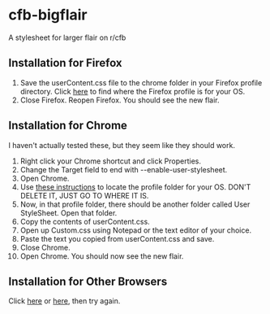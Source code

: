 cfb-bigflair
============

A stylesheet for larger flair on r/cfb

Installation for Firefox
------------------------
1. Save the userContent.css file to the chrome folder in your Firefox
profile directory. Click
[here](https://support.mozilla.org/en-US/kb/profiles-where-firefox-stores-user-data#w_how-do-i-find-my-profile)
to find where the Firefox profile is for your OS.
2. Close Firefox. Reopen Firefox. You should see the new flair.

Installation for Chrome
-----------------------
I haven't actually tested these, but they seem like they should work.

1. Right click your Chrome shortcut and click Properties.
2. Change the Target field to end with --enable-user-stylesheet.
3. Open Chrome.
4. Use [these instructions](https://support.google.com/chrome/bin/answer.py?hl=en&answer=142059) to locate the profile folder for your OS. DON'T DELETE IT, JUST GO TO WHERE IT IS.
5. Now, in that profile folder, there should be another folder called User StyleSheet. Open that folder.
6. Copy the contents of userContent.css.
7. Open up Custom.css using Notepad or the text editor of your choice.
8. Paste the text you copied from userContent.css and save.
9. Close Chrome.
10. Open Chrome. You should now see the new flair.

Installation for Other Browsers
-------------------------------
Click [here](https://www.mozilla.org/en-US/firefox/new/) or
[here](https://www.google.com/intl/en/chrome/browser/), then try again.

